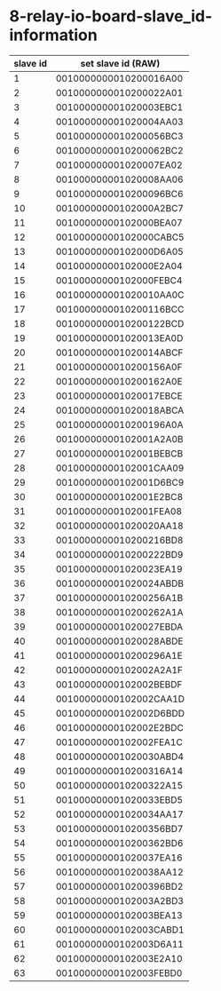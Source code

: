 # 8-relay-io-board-slave_id-information

|slave id| set slave id (RAW)   |
|--------|----------------------|
|1       |0010000000010200016A00|
|2       |0010000000010200022A01|
|3       |001000000001020003EBC1|
|4       |001000000001020004AA03|
|5       |0010000000010200056BC3|
|6       |0010000000010200062BC2|
|7       |001000000001020007EA02|
|8     |001000000001020008AA06|
|9     |0010000000010200096BC6|
|10    |00100000000102000A2BC7|
|11    |00100000000102000BEA07|
|12    |00100000000102000CABC5|
|13    |00100000000102000D6A05|
|14    |00100000000102000E2A04|
|15    |00100000000102000FEBC4|
|16    |001000000001020010AA0C|
|17    |0010000000010200116BCC|
|18    |0010000000010200122BCD|
|19    |001000000001020013EA0D|
|20    |001000000001020014ABCF|
|21    |0010000000010200156A0F|
|22    |0010000000010200162A0E|
|23    |001000000001020017EBCE|
|24    |001000000001020018ABCA|
|25    |0010000000010200196A0A|
|26    |00100000000102001A2A0B|
|27    |00100000000102001BEBCB|
|28    |00100000000102001CAA09|
|29    |00100000000102001D6BC9|
|30    |00100000000102001E2BC8|
|31    |00100000000102001FEA08|
|32    |001000000001020020AA18|
|33    |0010000000010200216BD8|
|34    |0010000000010200222BD9|
|35    |001000000001020023EA19|
|36    |001000000001020024ABDB|
|37    |0010000000010200256A1B|
|38    |0010000000010200262A1A|
|39    |001000000001020027EBDA|
|40    |001000000001020028ABDE|
|41    |0010000000010200296A1E|
|42    |00100000000102002A2A1F|
|43    |00100000000102002BEBDF|
|44    |00100000000102002CAA1D|
|45    |00100000000102002D6BDD|
|46    |00100000000102002E2BDC|
|47    |00100000000102002FEA1C|
|48    |001000000001020030ABD4|
|49    |0010000000010200316A14|
|50    |0010000000010200322A15|
|51    |001000000001020033EBD5|
|52    |001000000001020034AA17|
|53    |0010000000010200356BD7|
|54    |0010000000010200362BD6|
|55    |001000000001020037EA16|
|56    |001000000001020038AA12|
|57    |0010000000010200396BD2|
|58    |00100000000102003A2BD3|
|59    |00100000000102003BEA13|
|60    |00100000000102003CABD1|
|61    |00100000000102003D6A11|
|62    |00100000000102003E2A10|
|63    |00100000000102003FEBD0|
	
	
	
	
	
	
	
